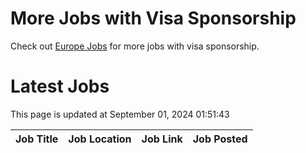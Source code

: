 # More Jobs with Visa Sponsorship

Check out [Europe Jobs](https://github.com/sureshparimi/europejobs#latest-jobs) for more jobs with visa sponsorship.

# Latest Jobs

This page is updated at September 01, 2024 01:51:43

| Job Title | Job Location | Job Link | Job Posted |
| --- | --- | --- | --- |
